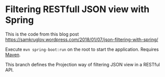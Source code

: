 # Filtering RESTfull JSON view with Spring
This is the code from this blog post https://samkruglov.wordpress.com/2018/01/07/json-filtering-with-spring/

Execute `mvn spring-boot:run` on the root to start the application. Requires [Maven](https://maven.apache.org/).

This branch defines the Projection way of filtering JSON view in a RESTful API.
